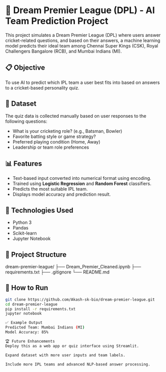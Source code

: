 # 🏏 Dream Premier League (DPL) - AI Team Prediction Project

This project simulates a Dream Premier League (DPL) where users answer cricket-related questions, and based on their answers, a machine learning model predicts their ideal team among Chennai Super Kings (CSK), Royal Challengers Bangalore (RCB), and Mumbai Indians (MI).

## 📋 Objective
To use AI to predict which IPL team a user best fits into based on answers to a cricket-based personality quiz.

## 📁 Dataset
The quiz data is collected manually based on user responses to the following questions:
- What is your cricketing role? (e.g., Batsman, Bowler)
- Favorite batting style or game strategy?
- Preferred playing condition (Home, Away)
- Leadership or team role preferences

## 📊 Features
- Text-based input converted into numerical format using encoding.
- Trained using **Logistic Regression** and **Random Forest** classifiers.
- Predicts the most suitable IPL team.
- Displays model accuracy and prediction result.

## 📌 Technologies Used
- Python 3
- Pandas
- Scikit-learn
- Jupyter Notebook

## 🧰 Project Structure
dream-premier-league/
├── Dream_Premier_Cleaned.ipynb
├── requirements.txt
├── .gitignore
└── README.md


## 🚀 How to Run
```bash
git clone https://github.com/Akash-sk-bio/dream-premier-league.git
cd dream-premier-league
pip install -r requirements.txt
jupyter notebook

✅ Example Output
Predicted Team: Mumbai Indians (MI)
Model Accuracy: 85%

🏆 Future Enhancements
Deploy this as a web app or quiz interface using Streamlit.

Expand dataset with more user inputs and team labels.

Include more IPL teams and advanced NLP-based answer processing.